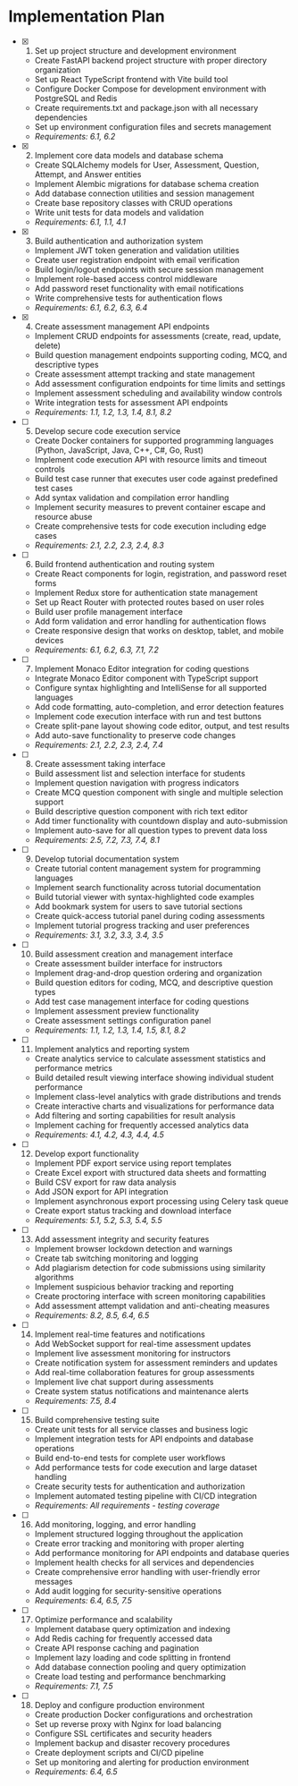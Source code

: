 # Implementation Plan

- [x] 1. Set up project structure and development environment









  - Create FastAPI backend project structure with proper directory organization
  - Set up React TypeScript frontend with Vite build tool
  - Configure Docker Compose for development environment with PostgreSQL and Redis
  - Create requirements.txt and package.json with all necessary dependencies
  - Set up environment configuration files and secrets management
  - _Requirements: 6.1, 6.2_

- [x] 2. Implement core data models and database schema





  - Create SQLAlchemy models for User, Assessment, Question, Attempt, and Answer entities
  - Implement Alembic migrations for database schema creation
  - Add database connection utilities and session management
  - Create base repository classes with CRUD operations
  - Write unit tests for data models and validation
  - _Requirements: 6.1, 1.1, 4.1_

- [x] 3. Build authentication and authorization system









  - Implement JWT token generation and validation utilities
  - Create user registration endpoint with email verification
  - Build login/logout endpoints with secure session management
  - Implement role-based access control middleware
  - Add password reset functionality with email notifications
  - Write comprehensive tests for authentication flows
  - _Requirements: 6.1, 6.2, 6.3, 6.4_

- [x] 4. Create assessment management API endpoints








  - Implement CRUD endpoints for assessments (create, read, update, delete)
  - Build question management endpoints supporting coding, MCQ, and descriptive types
  - Create assessment attempt tracking and state management
  - Add assessment configuration endpoints for time limits and settings
  - Implement assessment scheduling and availability window controls
  - Write integration tests for assessment API endpoints
  - _Requirements: 1.1, 1.2, 1.3, 1.4, 8.1, 8.2_

- [ ] 5. Develop secure code execution service
  - Create Docker containers for supported programming languages (Python, JavaScript, Java, C++, C#, Go, Rust)
  - Implement code execution API with resource limits and timeout controls
  - Build test case runner that executes user code against predefined test cases
  - Add syntax validation and compilation error handling
  - Implement security measures to prevent container escape and resource abuse
  - Create comprehensive tests for code execution including edge cases
  - _Requirements: 2.1, 2.2, 2.3, 2.4, 8.3_

- [ ] 6. Build frontend authentication and routing system
  - Create React components for login, registration, and password reset forms
  - Implement Redux store for authentication state management
  - Set up React Router with protected routes based on user roles
  - Build user profile management interface
  - Add form validation and error handling for authentication flows
  - Create responsive design that works on desktop, tablet, and mobile devices
  - _Requirements: 6.1, 6.2, 6.3, 7.1, 7.2_

- [ ] 7. Implement Monaco Editor integration for coding questions
  - Integrate Monaco Editor component with TypeScript support
  - Configure syntax highlighting and IntelliSense for all supported languages
  - Add code formatting, auto-completion, and error detection features
  - Implement code execution interface with run and test buttons
  - Create split-pane layout showing code editor, output, and test results
  - Add auto-save functionality to preserve code changes
  - _Requirements: 2.1, 2.2, 2.3, 2.4, 7.4_

- [ ] 8. Create assessment taking interface
  - Build assessment list and selection interface for students
  - Implement question navigation with progress indicators
  - Create MCQ question component with single and multiple selection support
  - Build descriptive question component with rich text editor
  - Add timer functionality with countdown display and auto-submission
  - Implement auto-save for all question types to prevent data loss
  - _Requirements: 2.5, 7.2, 7.3, 7.4, 8.1_

- [ ] 9. Develop tutorial documentation system
  - Create tutorial content management system for programming languages
  - Implement search functionality across tutorial documentation
  - Build tutorial viewer with syntax-highlighted code examples
  - Add bookmark system for users to save tutorial sections
  - Create quick-access tutorial panel during coding assessments
  - Implement tutorial progress tracking and user preferences
  - _Requirements: 3.1, 3.2, 3.3, 3.4, 3.5_

- [ ] 10. Build assessment creation and management interface
  - Create assessment builder interface for instructors
  - Implement drag-and-drop question ordering and organization
  - Build question editors for coding, MCQ, and descriptive question types
  - Add test case management interface for coding questions
  - Implement assessment preview functionality
  - Create assessment settings configuration panel
  - _Requirements: 1.1, 1.2, 1.3, 1.4, 1.5, 8.1, 8.2_

- [ ] 11. Implement analytics and reporting system
  - Create analytics service to calculate assessment statistics and performance metrics
  - Build detailed result viewing interface showing individual student performance
  - Implement class-level analytics with grade distributions and trends
  - Create interactive charts and visualizations for performance data
  - Add filtering and sorting capabilities for result analysis
  - Implement caching for frequently accessed analytics data
  - _Requirements: 4.1, 4.2, 4.3, 4.4, 4.5_

- [ ] 12. Develop export functionality
  - Implement PDF export service using report templates
  - Create Excel export with structured data sheets and formatting
  - Build CSV export for raw data analysis
  - Add JSON export for API integration
  - Implement asynchronous export processing using Celery task queue
  - Create export status tracking and download interface
  - _Requirements: 5.1, 5.2, 5.3, 5.4, 5.5_

- [ ] 13. Add assessment integrity and security features
  - Implement browser lockdown detection and warnings
  - Create tab switching monitoring and logging
  - Add plagiarism detection for code submissions using similarity algorithms
  - Implement suspicious behavior tracking and reporting
  - Create proctoring interface with screen monitoring capabilities
  - Add assessment attempt validation and anti-cheating measures
  - _Requirements: 8.2, 8.5, 6.4, 6.5_

- [ ] 14. Implement real-time features and notifications
  - Add WebSocket support for real-time assessment updates
  - Implement live assessment monitoring for instructors
  - Create notification system for assessment reminders and updates
  - Add real-time collaboration features for group assessments
  - Implement live chat support during assessments
  - Create system status notifications and maintenance alerts
  - _Requirements: 7.5, 8.4_

- [ ] 15. Build comprehensive testing suite
  - Create unit tests for all service classes and business logic
  - Implement integration tests for API endpoints and database operations
  - Build end-to-end tests for complete user workflows
  - Add performance tests for code execution and large dataset handling
  - Create security tests for authentication and authorization
  - Implement automated testing pipeline with CI/CD integration
  - _Requirements: All requirements - testing coverage_

- [ ] 16. Add monitoring, logging, and error handling
  - Implement structured logging throughout the application
  - Create error tracking and monitoring with proper alerting
  - Add performance monitoring for API endpoints and database queries
  - Implement health checks for all services and dependencies
  - Create comprehensive error handling with user-friendly error messages
  - Add audit logging for security-sensitive operations
  - _Requirements: 6.4, 6.5, 7.5_

- [ ] 17. Optimize performance and scalability
  - Implement database query optimization and indexing
  - Add Redis caching for frequently accessed data
  - Create API response caching and pagination
  - Implement lazy loading and code splitting in frontend
  - Add database connection pooling and query optimization
  - Create load testing and performance benchmarking
  - _Requirements: 7.1, 7.5_

- [ ] 18. Deploy and configure production environment
  - Create production Docker configurations and orchestration
  - Set up reverse proxy with Nginx for load balancing
  - Configure SSL certificates and security headers
  - Implement backup and disaster recovery procedures
  - Create deployment scripts and CI/CD pipeline
  - Set up monitoring and alerting for production environment
  - _Requirements: 6.4, 6.5_
